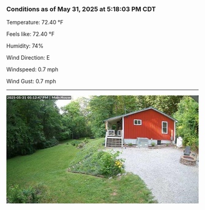### Conditions as of May 31, 2025 at 5:18:03 PM CDT 

Temperature: 72.40 &deg;F

Feels like: 72.40 &deg;F

Humidity: 74%

Wind Direction: E

Windspeed: 0.7 mph

Wind Gust: 0.7 mph

---

<img src="./images/latest.jpeg"/>

